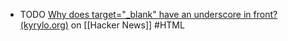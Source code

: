 - TODO [Why does target="_blank" have an underscore in front? (kyrylo.org)](https://news.ycombinator.com/item?id=43127577) on [[Hacker News]] #HTML